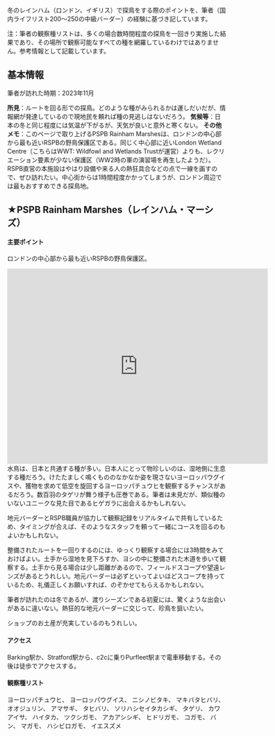 
冬のレインハム（ロンドン、イギリス）で探鳥をする際のポイントを、筆者（国内ライフリスト200～250の中級バーダー）の経験に基づき記しています。

注：筆者の観察種リストは、多くの場合数時間程度の探鳥を一回きり実施した結果であり、その場所で観察可能なすべての種を網羅しているわけではありません。参考情報として記載しています。

## 基本情報

筆者が訪れた時期：2023年11月

__所見__：ルートを回る形での探鳥。どのような種がみられるかは運しだいだが、情報網が発達しているので現地民を頼れば種の見逃しはないだろう。
__気候等__：日本の冬と同じ程度には気温が下がるが、天気が良いと意外と寒くない。
__その他メモ__：このページで取り上げるPSPB Rainham Marshesは、ロンドンの中心部から最も近いRSPBの野鳥保護区である。同じく中心部に近いLondon Wetland Centre（こちらはWWT: Wildfowl and Wetlands Trustが運営）よりも、レクリエーション要素が少ない保護区（WW2時の軍の演習場を再生したようだ）。RSPB直営の本施設はやはり設備や来る人の熱狂具合などの点で一線を画すので、ぜひ訪れたい。中心街からは1時間程度かかってしまうが、ロンドン周辺では最もおすすめできる探鳥地。


## ★PSPB Rainham Marshes（レインハム・マーシズ）

#### 主要ポイント

ロンドンの中心部から最も近いRSPBの野鳥保護区。
<iframe src="https://www.google.com/maps/embed?pb=!1m18!1m12!1m3!1d2879.266027364826!2d0.22771949999998864!3d51.487092499999996!2m3!1f0!2f0!3f0!3m2!1i1024!2i768!4f13.1!3m3!1m2!1s0x47d8b014a787c9e5%3A0x42ebc6a3c5710f8e!2zUlNQQiDjg6zjgqTjg7Pjg4_jg6Djg7vjg57jg7zjgrfjgro!5e1!3m2!1sja!2sjp!4v1719741523645!5m2!1sja!2sjp" width="600" height="450" style="border:0;" allowfullscreen="" loading="lazy" referrerpolicy="no-referrer-when-downgrade"></iframe>
水鳥は、日本と共通する種が多い。日本人にとって物珍しいのは、湿地側に生息する種だろう。けたたましく鳴くもののなかなか姿を現さないヨーロッパウグイスや、獲物を求めて低空を旋回するヨーロッパチュウヒを観察するチャンスがあるだろう。数百羽のタゲリが舞う様子も圧巻である。筆者は未見だが、類似種のいないユニークな見た目であるヒゲガラに出会えるかもしれない。

地元バーダーとRSPB職員が協力して観察記録をリアルタイムで共有しているため、タイミングが合えば、そのようなスタッフを頼って一緒にコースを回るのもよいかもしれない。

整備されたルートを一回りするのには、ゆっくり観察する場合には3時間をみておけばよい。土手から湿地を見下ろすか、ヨシの中に整備された木道を歩いて観察する。土手から見る場合は少し距離があるので、フィールドスコープや望遠レンズがあるとうれしい。地元バーダーは必ずといってよいほどスコープを持っているため、礼儀正しくお願いすれば、のぞかせてもらえるかもしれない。

筆者が訪れたのは冬であるが、渡りシーズンである初夏には、驚くような出会いがあるに違いない。熱狂的な地元バーダーに交じって、珍鳥を狙いたい。

ショップのお土産が充実しているのもうれしい。

#### アクセス

Barking駅か、Stratford駅から、c2cに乗りPurfleet駅まで電車移動する。その後は徒歩でアクセスする。

#### 観察種リスト

ヨーロッパチュウヒ、 ヨーロッパウグイス、 ニシノビタキ、 マキバタヒバリ、 オオジュリン、 アマサギ、 タヒバリ、 ソリハシセイタカシギ、 タゲリ、 カワアイサ、 ハイタカ、 ツクシガモ、 アカアシシギ、 ヒドリガモ、 コガモ、 バン、 マガモ、 ハシビロガモ、 イエスズメ 



